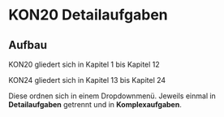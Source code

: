 # KON20 Detailaufgaben

## Aufbau

KON20 gliedert sich in Kapitel 1 bis Kapitel 12

KON24 gliedert sich in Kapitel 13 bis Kapitel 24

Diese ordnen sich in einem Dropdownmenü. Jeweils einmal in **Detailaufgaben** getrennt und in **Komplexaufgaben**.
